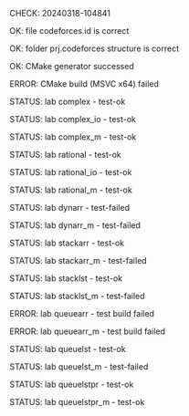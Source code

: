 CHECK: 20240318-104841
OK: file codeforces.id is correct
OK: folder prj.codeforces structure is correct
OK: CMake generator successed
ERROR: CMake build (MSVC x64) failed
STATUS: lab complex - test-ok
STATUS: lab complex_io - test-ok
STATUS: lab complex_m - test-ok
STATUS: lab rational - test-ok
STATUS: lab rational_io - test-ok
STATUS: lab rational_m - test-ok
STATUS: lab dynarr - test-failed
STATUS: lab dynarr_m - test-failed
STATUS: lab stackarr - test-ok
STATUS: lab stackarr_m - test-failed
STATUS: lab stacklst - test-ok
STATUS: lab stacklst_m - test-failed
ERROR: lab queuearr - test build failed
ERROR: lab queuearr_m - test build failed
STATUS: lab queuelst - test-ok
STATUS: lab queuelst_m - test-failed
STATUS: lab queuelstpr - test-ok
STATUS: lab queuelstpr_m - test-ok
